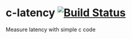 # c-latency [![Build Status](https://travis-ci.org/ckilimci/c-latency.svg?branch=master)](https://travis-ci.org/ckilimci/c-latency)

Measure latency with simple c code
